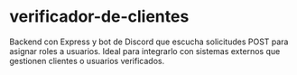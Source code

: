 # verificador-de-clientes
Backend con Express y bot de Discord que escucha solicitudes POST para asignar roles a usuarios. Ideal para integrarlo con sistemas externos que gestionen clientes o usuarios verificados.
